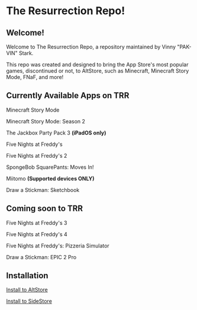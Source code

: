 # The Resurrection Repo!

## Welcome!

Welcome to The Resurrection Repo, a repository maintained by Vinny "PAK-VIN" Stark.

This repo was created and designed to bring the App Store's most popular games, discontinued or not, to AltStore, such as 
Minecraft, Minecraft Story Mode, FNaF, and more!

## Currently Available Apps on TRR

Minecraft Story Mode 

Minecraft Story Mode: Season 2

The Jackbox Party Pack 3 **(iPadOS only)**

Five Nights at Freddy's

Five Nights at Freddy's 2

SpongeBob SquarePants: Moves In!

Miitomo **(Supported devices ONLY)**

Draw a Stickman: Sketchbook

## Coming soon to TRR

Five Nights at Freddy's 3

Five Nights at Freddy's 4

Five Nights at Freddy's: Pizzeria Simulator

Draw a Stickman: EPIC 2 Pro

## Installation

[Install to AltStore](altstore://source?url=https://cdn.statically.io/gh/PAK-VIN/The-Resurrection-Repo/refs/heads/main/source.json)

[Install to SideStore](sidestore://source?url=https://cdn.statically.io/gh/PAK-VIN/The-Resurrection-Repo/refs/heads/main/source.json)
